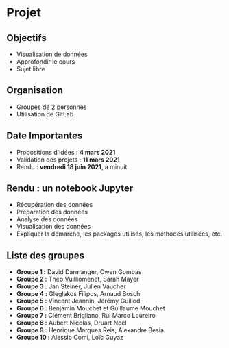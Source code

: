 # Projet
## Objectifs
- Visualisation de données
- Approfondir le cours
- Sujet libre

## Organisation
- Groupes de 2 personnes
- Utilisation de GitLab

## Date Importantes
- Propositions d'idées : **4 mars 2021**
- Validation des projets : **11 mars 2021**
- Rendu : **vendredi 18 juin 2021**, à minuit

## Rendu : un notebook Jupyter
- Récupération des données
- Préparation des données
- Analyse des données
- Visualisation des données
- Expliquer la démarche, les packages utilisés, les méthodes utilisées, etc.

## Liste des groupes
- **Groupe 1 :** David Darmanger, Owen Gombas
- **Groupe 2 :** Théo Vuilliomenet, Sarah Mayer
- **Groupe 3 :** Jan Steiner, Julien Vaucher
- **Groupe 4 :** Gleglakos Filipos, Arnaud Bosch
- **Groupe 5 :** Vincent Jeannin, Jérémy Guillod
- **Groupe 6 :** Benjamin Mouchet et Guillaume Mouchet
- **Groupe 7 :** Clément Brigliano, Rui Marco Loureiro
- **Groupe 8 :** Aubert Nicolas, Druart Noël
- **Groupe 9 :** Henrique Marques Reis, Alexandre Besia
- **Groupe 10 :** Alessio Comi, Loïc Guyaz

